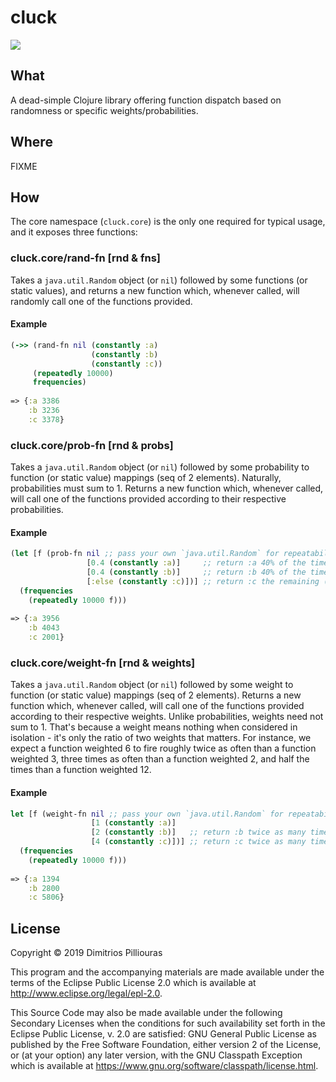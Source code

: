 # cluck

<img src="https://cdn.weasyl.com/~unfilledflag/submissions/1465908/53f99edba29057b2c740e3d679ebd3aae2947d3909b451654262679f809e9e35/unfilledflag-cluck-cluck-mother-hen.jpg">

## What

A dead-simple Clojure library offering function dispatch based on randomness or specific weights/probabilities.

## Where
FIXME

## How

The core namespace (`cluck.core`) is the only one required for typical usage, and it exposes three functions:

### cluck.core/rand-fn \[rnd \& fns\]
Takes a `java.util.Random` object (or `nil`) followed by some functions (or static values), and returns a new function which, whenever called, will randomly call one of the functions provided.

#### Example

```clj
(->> (rand-fn nil (constantly :a) 
                  (constantly :b) 
                  (constantly :c))
     (repeatedly 10000) 
     frequencies)
     
=> {:a 3386
    :b 3236 
    :c 3378}    


```

### cluck.core/prob-fn \[rnd \& probs\]
Takes a `java.util.Random` object (or `nil`) followed by some probability to function (or static value) mappings (seq of 2 elements). Naturally, probabilities must sum to 1. Returns a new function which, whenever called, will call one of the functions provided according to their respective probabilities. 

#### Example

```clj
(let [f (prob-fn nil ;; pass your own `java.util.Random` for repeatability 
                 [0.4 (constantly :a)]     ;; return :a 40% of the time
                 [0.4 (constantly :b)]     ;; return :b 40% of the time
                 [:else (constantly :c)])] ;; return :c the remaining (20%) of the time
  (frequencies 
    (repeatedly 10000 f)))
  
=> {:a 3956
    :b 4043
    :c 2001}
```

### cluck.core/weight-fn \[rnd \& weights\]
Takes a `java.util.Random` object (or `nil`) followed by some weight to function (or static value) mappings (seq of 2 elements). Returns a new function which, whenever called, will call one of the functions provided according to their respective weights. Unlike probabilities, weights need not sum to 1. That's because a weight means nothing when considered in isolation - it's only the ratio of two weights that matters. For instance, we expect a function weighted 6  to fire roughly twice as often than a function weighted 3, three times as often than a function weighted 2, and half the times than a function weighted 12. 

#### Example

```clj
let [f (weight-fn nil ;; pass your own `java.util.Random` for repeatability
                  [1 (constantly :a)]
                  [2 (constantly :b)]   ;; return :b twice as many times as :a
                  [4 (constantly :c)])] ;; return :c twice as many times as :b
  (frequencies 
    (repeatedly 10000 f)))
    
=> {:a 1394
    :b 2800
    :c 5806}  

```


## License

Copyright © 2019 Dimitrios Pilliouras

This program and the accompanying materials are made available under the
terms of the Eclipse Public License 2.0 which is available at
http://www.eclipse.org/legal/epl-2.0.

This Source Code may also be made available under the following Secondary
Licenses when the conditions for such availability set forth in the Eclipse
Public License, v. 2.0 are satisfied: GNU General Public License as published by
the Free Software Foundation, either version 2 of the License, or (at your
option) any later version, with the GNU Classpath Exception which is available
at https://www.gnu.org/software/classpath/license.html.
